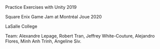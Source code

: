 Practice Exercises with Unity 2019

Square Enix Game Jam at Montréal Joue 2020

LaSalle College

Team: Alexandre Lepage, Robert Tran, Jeffrey White-Couture, Alejandro Flores, Minh Anh Trinh, Angeline Siv.
